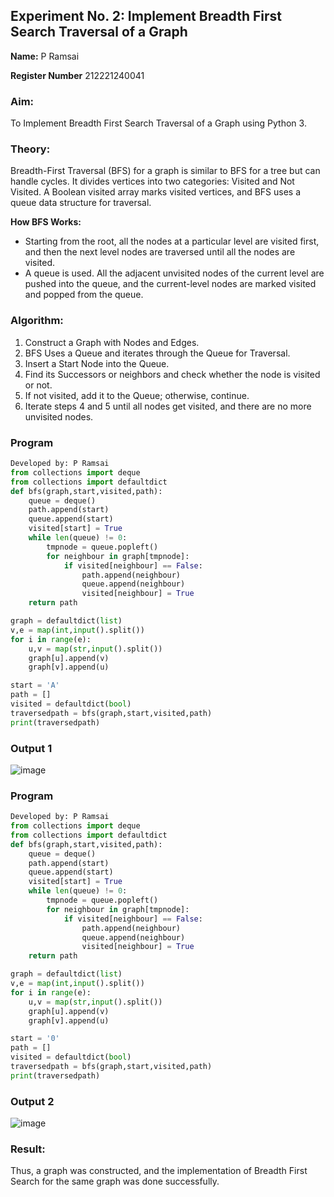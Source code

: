 ## Experiment No. 2: Implement Breadth First Search Traversal of a Graph

**Name:** P Ramsai

**Register Number** 212221240041

### Aim:
To Implement Breadth First Search Traversal of a Graph using Python 3.

### Theory:
Breadth-First Traversal (BFS) for a graph is similar to BFS for a tree but can handle cycles. It divides vertices into two categories: Visited and Not Visited. A Boolean visited array marks visited vertices, and BFS uses a queue data structure for traversal.

**How BFS Works:**
- Starting from the root, all the nodes at a particular level are visited first, and then the next level nodes are traversed until all the nodes are visited.
- A queue is used. All the adjacent unvisited nodes of the current level are pushed into the queue, and the current-level nodes are marked visited and popped from the queue.

### Algorithm:
1. Construct a Graph with Nodes and Edges.
2. BFS Uses a Queue and iterates through the Queue for Traversal.
3. Insert a Start Node into the Queue.
4. Find its Successors or neighbors and check whether the node is visited or not.
5. If not visited, add it to the Queue; otherwise, continue.
6. Iterate steps 4 and 5 until all nodes get visited, and there are no more unvisited nodes.

### Program
```python
Developed by: P Ramsai
from collections import deque
from collections import defaultdict
def bfs(graph,start,visited,path):
    queue = deque()
    path.append(start)
    queue.append(start)
    visited[start] = True
    while len(queue) != 0:
        tmpnode = queue.popleft()
        for neighbour in graph[tmpnode]:
            if visited[neighbour] == False:
                path.append(neighbour)
                queue.append(neighbour)
                visited[neighbour] = True
    return path

graph = defaultdict(list)
v,e = map(int,input().split())
for i in range(e):
    u,v = map(str,input().split())
    graph[u].append(v)
    graph[v].append(u)

start = 'A'
path = []
visited = defaultdict(bool)
traversedpath = bfs(graph,start,visited,path)
print(traversedpath)
```
### Output 1
![image](https://github.com/manojvenaram/19AI405FUNDAMENTALSOFARTIFICIALINTELLIGENCE/assets/94165064/aca0bf6c-b025-4b0c-905e-80cdc7e0da01)

### Program
```python
Developed by: P Ramsai
from collections import deque
from collections import defaultdict
def bfs(graph,start,visited,path):
    queue = deque()
    path.append(start)
    queue.append(start)
    visited[start] = True
    while len(queue) != 0:
        tmpnode = queue.popleft()
        for neighbour in graph[tmpnode]:
            if visited[neighbour] == False:
                path.append(neighbour)
                queue.append(neighbour)
                visited[neighbour] = True
    return path

graph = defaultdict(list)
v,e = map(int,input().split())
for i in range(e):
    u,v = map(str,input().split())
    graph[u].append(v)
    graph[v].append(u)

start = '0'
path = []
visited = defaultdict(bool)
traversedpath = bfs(graph,start,visited,path)
print(traversedpath)
```
### Output 2
![image](https://github.com/manojvenaram/19AI405FUNDAMENTALSOFARTIFICIALINTELLIGENCE/assets/94165064/eb9cea82-8a1b-4796-a7d7-47401eab4914)


### Result:
Thus, a graph was constructed, and the implementation of Breadth First Search for the same graph was done successfully.

